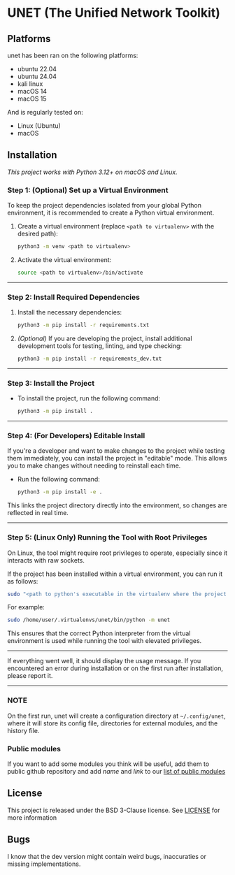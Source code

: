 # UNET (The Unified Network Toolkit)

## Platforms

unet has been ran on the following platforms:
- ubuntu 22.04
- ubuntu 24.04
- kali linux
- macOS 14
- macOS 15

And is regularly tested on:
- Linux (Ubuntu)
- macOS

## Installation

*This project works with Python 3.12+ on macOS and Linux.*

### Step 1: (Optional) Set up a Virtual Environment

To keep the project dependencies isolated from your global Python environment,
it is recommended to create a Python virtual environment.

1. Create a virtual environment (replace `<path to virtualenv>` with the desired path):
    ```bash
    python3 -m venv <path to virtualenv>
    ```

2. Activate the virtual environment:
    ```bash
    source <path to virtualenv>/bin/activate
    ```

---

### Step 2: Install Required Dependencies

1. Install the necessary dependencies:
    ```bash
    python3 -m pip install -r requirements.txt
    ```

2. *(Optional)* If you are developing the project, install additional
development tools for testing, linting, and type checking:
    ```bash
    python3 -m pip install -r requirements_dev.txt
    ```

---

### Step 3: Install the Project

- To install the project, run the following command:
    ```bash
    python3 -m pip install .
    ```

---

### Step 4: (For Developers) Editable Install

If you're a developer and want to make changes to the project while testing them
immediately, you can install the project in "editable" mode. This allows you to
make changes without needing to reinstall each time.

- Run the following command:
    ```bash
    python3 -m pip install -e .
    ```

This links the project directory directly into the environment, so changes are
reflected in real time.

---

### Step 5: (Linux Only) Running the Tool with Root Privileges

On Linux, the tool might require root privileges to operate, especially since it
interacts with raw sockets.

If the project has been installed within a virtual environment, you can run it
as follows:

```bash
sudo "<path to python's executable in the virtualenv where the project is installed>" -m unet
```

For example:

```bash
sudo /home/user/.virtualenvs/unet/bin/python -m unet
```

This ensures that the correct Python interpreter from the virtual environment is
used while running the tool with elevated privileges.

---

If everything went well, it should display the usage message. If you encountered
an error during installation or on the first run after installation, please
report it.

---

### NOTE

On the first run, unet will create a configuration directory at `~/.config/unet`,
where it will store its config file, directories for external modules, and the
history file.

### Public modules 

If you want to add some modules you think will be useful, add them to public
github repository and add *name* and *link* to our [list of public modules](https://github.com/theosfa/unet-ext-modules)

## License

This project is released under the BSD 3-Clause license.
See [LICENSE](https://github.com/psczlek/unet/blob/dev/LICENSE) for
more information

## Bugs

I know that the dev version might contain weird bugs, inaccuraties or missing
implementations.
